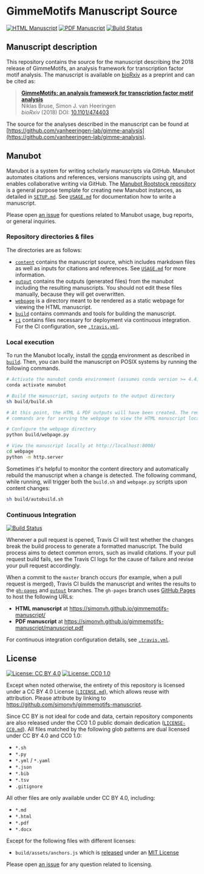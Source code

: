 # GimmeMotifs Manuscript Source

<!-- usage note: edit the H1 title above to personalize the manuscript -->

[![HTML Manuscript](https://img.shields.io/badge/manuscript-HTML-blue.svg)](https://simonvh.github.io/gimmemotifs-manuscript/)
[![PDF Manuscript](https://img.shields.io/badge/manuscript-PDF-blue.svg)](https://simonvh.github.io/gimmemotifs-manuscript/manuscript.pdf)
[![Build Status](https://travis-ci.org/simonvh/gimmemotifs-manuscript.svg?branch=master)](https://travis-ci.org/simonvh/gimmemotifs-manuscript)

## Manuscript description

This repository contains the source for the manuscript describing the 2018 release of GimmeMotifs, an analysis framework for transcription factor motif analysis. The manuscript is available on [bioRxiv](https://doi.org/10.1101/474403) as a preprint and can be cited as:

> [**GimmeMotifs: an analysis framework for transcription factor motif analysis**](https://doi.org/10.1101/474403) <br>
Niklas Bruse, Simon J. van Heeringen<br>
_bioRxiv_ (2018) DOI: [10.1101/474403](https://doi.org/10.1101/474403)

The source for the analyses described in the manuscript can be found at [https://github.com/vanheeringen-lab/gimme-analysis](https://github.com/vanheeringen-lab/gimme-analysis).

## Manubot

<!-- usage note: do not edit this section -->

Manubot is a system for writing scholarly manuscripts via GitHub.
Manubot automates citations and references, versions manuscripts using git, and enables collaborative writing via GitHub.
The [Manubot Rootstock repository](https://git.io/vQSvo) is a general purpose template for creating new Manubot instances, as detailed in [`SETUP.md`](SETUP.md).
See [`USAGE.md`](USAGE.md) for documentation how to write a manuscript.

Please open [an issue](https://github.com/simonvh/gimmemotifs-manuscript/issues) for questions related to Manubot usage, bug reports, or general inquiries.

### Repository directories & files

The directories are as follows:

+ [`content`](content) contains the manuscript source, which includes markdown files as well as inputs for citations and references.
  See [`USAGE.md`](USAGE.md) for more information.
+ [`output`](output) contains the outputs (generated files) from the manubot including the resulting manuscripts.
  You should not edit these files manually, because they will get overwritten.
+ [`webpage`](webpage) is a directory meant to be rendered as a static webpage for viewing the HTML manuscript.
+ [`build`](build) contains commands and tools for building the manuscript.
+ [`ci`](ci) contains files necessary for deployment via continuous integration.
  For the CI configuration, see [`.travis.yml`](.travis.yml).

### Local execution

To run the Manubot locally, install the [conda](https://conda.io) environment as described in [`build`](build).
Then, you can build the manuscript on POSIX systems by running the following commands.

```sh
# Activate the manubot conda environment (assumes conda version >= 4.4)
conda activate manubot

# Build the manuscript, saving outputs to the output directory
sh build/build.sh

# At this point, the HTML & PDF outputs will have been created. The remaining
# commands are for serving the webpage to view the HTML manuscript locally.

# Configure the webpage directory
python build/webpage.py

# View the manuscript locally at http://localhost:8000/
cd webpage
python -m http.server
```

Sometimes it's helpful to monitor the content directory and automatically rebuild the manuscript when a change is detected.
The following command, while running, will trigger both the `build.sh` and `webpage.py` scripts upon content changes:

```sh
sh build/autobuild.sh
```

### Continuous Integration

[![Build Status](https://travis-ci.org/simonvh/gimmemotifs-manuscript.svg?branch=master)](https://travis-ci.org/simonvh/gimmemotifs-manuscript)

Whenever a pull request is opened, Travis CI will test whether the changes break the build process to generate a formatted manuscript.
The build process aims to detect common errors, such as invalid citations.
If your pull request build fails, see the Travis CI logs for the cause of failure and revise your pull request accordingly.

When a commit to the `master` branch occurs (for example, when a pull request is merged), Travis CI builds the manuscript and writes the results to the [`gh-pages`](https://github.com/simonvh/gimmemotifs-manuscript/tree/gh-pages) and [`output`](https://github.com/simonvh/gimmemotifs-manuscript/tree/output) branches.
The `gh-pages` branch uses [GitHub Pages](https://pages.github.com/) to host the following URLs:

+ **HTML manuscript** at https://simonvh.github.io/gimmemotifs-manuscript/
+ **PDF manuscript** at https://simonvh.github.io/gimmemotifs-manuscript/manuscript.pdf

For continuous integration configuration details, see [`.travis.yml`](.travis.yml).

## License

<!--
usage note: edit this section to change the license of your manuscript or source code changes to this repository.
We encourage users to openly license their manuscripts, which is the default as specified below.
-->

[![License: CC BY 4.0](https://img.shields.io/badge/License%20All-CC%20BY%204.0-lightgrey.svg)](http://creativecommons.org/licenses/by/4.0/)
[![License: CC0 1.0](https://img.shields.io/badge/License%20Parts-CC0%201.0-lightgrey.svg)](https://creativecommons.org/publicdomain/zero/1.0/)

Except when noted otherwise, the entirety of this repository is licensed under a CC BY 4.0 License ([`LICENSE.md`](LICENSE.md)), which allows reuse with attribution.
Please attribute by linking to https://github.com/simonvh/gimmemotifs-manuscript.

Since CC BY is not ideal for code and data, certain repository components are also released under the CC0 1.0 public domain dedication ([`LICENSE-CC0.md`](LICENSE-CC0.md)).
All files matched by the following glob patterns are dual licensed under CC BY 4.0 and CC0 1.0:

+ `*.sh`
+ `*.py`
+ `*.yml` / `*.yaml`
+ `*.json`
+ `*.bib`
+ `*.tsv`
+ `.gitignore`

All other files are only available under CC BY 4.0, including:

+ `*.md`
+ `*.html`
+ `*.pdf`
+ `*.docx`

Except for the following files with different licenses:

+ `build/assets/anchors.js` which is [released](https://www.bryanbraun.com/anchorjs/) under an [MIT License](https://opensource.org/licenses/MIT)

Please open [an issue](https://github.com/simonvh/gimmemotifs-manuscript/issues) for any question related to licensing.
